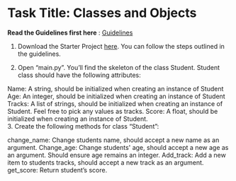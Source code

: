 # Task Title: Classes and Objects
**Read the Guidelines first here** : [Guidelines](https://docs.google.com/document/d/1TOta6YNEdqD6r3PP1B5L-wklhgwo9nufdrsScSEBfH0/edit)
 

1.  Download the Starter Project [here](https://downgit.github.io/#/home?url=https:%2F%2Fgithub.com%2FTobeTek%2FZuri%2Ftree%2Fmain%2Fstarter-files%2FClasses-and-Objects). You can follow the steps outlined in the guidelines.

2.  Open “main.py”. You’ll find the skeleton of the class Student. Student class should have the following attributes:

 Name: A string, should be initialized when creating an instance of Student
 Age: An integer, should be initialized when creating an instance of Student
Tracks: A list of strings, should be initialized when creating an instance of Student. Feel free to pick any values as tracks.
 Score: A float, should be initialized when creating an instance of Student.    
3.  Create the following methods for class “Student”:

change_name: Change students name, should accept a new name as an argument.
Change_age: Change students' age, should accept a new age as an argument. Should ensure age remains an integer.
Add_track: Add a new item to students tracks, should accept a new track as an argument.
get_score: Return student’s score.

